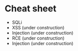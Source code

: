# Cheat sheet

- SQLi
- XSS (under construction)
- Injection (under construction)
- RCE (under construction)
- Injection (under construction)


